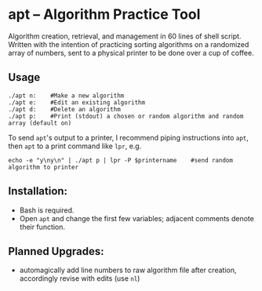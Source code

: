 # apt – Algorithm Practice Tool

Algorithm creation, retrieval, and management in 60 lines of shell script. Written with the intention of practicing sorting algorithms on a randomized array of numbers, sent to a physical printer to be done over a cup of coffee.

## Usage

    ./apt n:    #Make a new algorithm
    ./apt e:    #Edit an existing algorithm
    ./apt d:    #Delete an algorithm
    ./apt p:    #Print (stdout) a chosen or random algorithm and random array (default on)

To send `apt`'s output to a printer, I recommend piping instructions into `apt`, then `apt` to a print command like `lpr`, e.g.

    echo -e "y\ny\n" | ./apt p | lpr -P $printername    #send random algorithm to printer

## Installation:

- Bash is required.
- Open `apt` and change the first few variables; adjacent comments denote their function.

## Planned Upgrades:

- automagically add line numbers to raw algorithm file after creation, accordingly revise with edits (use `nl`)
